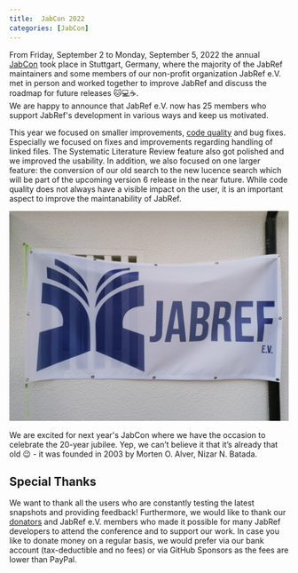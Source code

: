 ```yaml
---
title:  JabCon 2022
categories: [JabCon]
---
```


From Friday, September 2 to Monday, September 5, 2022 the annual [JabCon](https://jabcon.jabref.org/) took place in Stuttgart, Germany, where the majority of the JabRef maintainers and some members of our non-profit organization JabRef e.V. met in person and worked together to improve JabRef and discuss the roadmap for future releases 🐱💻☕.  
We are happy to announce that JabRef e.V. now has 25 members who support JabRef's development in various ways and keep us motivated.

This year we focused on smaller improvements, [code quality](https://devdocs.jabref.org/code-howtos/code-quality.html) and bug fixes.
Especially we focused on fixes and improvements regarding handling of linked files.
The Systematic Literature Review feature also got polished and we improved the usability.
In addition, we also focused on one larger feature: the conversion of our old search to the new lucence search which will be part of the upcoming version 6 release in the near future.
While code quality does not always have a visible impact on the user, it is an important aspect to improve the maintanability of JabRef.

![JabRef e.V. Flag at a wall](/img/JabRefEV-min.jpg)

We are excited for next year's JabCon where we have the occasion to celebrate the 20-year jubilee. Yep, we can’t believe it that it’s already that old 😉 - it was founded in 2003 by Morten O. Alver, Nizar N. Batada.

## Special Thanks

We want to thank all the users who are constantly testing the latest snapshots and providing feedback!
Furthermore, we would like to thank our [donators](https://donations.jabref.org) and JabRef e.V. members who made it possible for many JabRef developers to attend the conference and to support our work.
In case you like to donate money on a regular basis, we would prefer via our bank account (tax-deductible and no fees) or via GitHub Sponsors as the fees are lower than PayPal.
